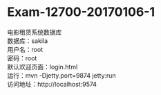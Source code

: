  # Exam-12700-20170106-1
电影租赁系统数据库  
    数据库：sakila      
    用户名：root           
    密码：root      
    默认欢迎页面：login.html    
    运行：mvn -Djetty.port=9874 jetty:run    
    访问地址：http://localhost:9574    
